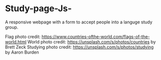 # Study-page-Js-
A responsive webpage with a form to accept people into a languge study group.

Flag photo credit: https://www.countries-ofthe-world.com/flags-of-the-world.html
World photo credit: https://unsplash.com/s/photos/countries by Brett Zeck
Studying photo credit: https://unsplash.com/s/photos/studying by Aaron Burden 
